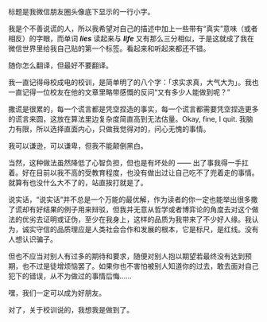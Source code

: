 标题是我微信朋友圈头像底下显示的一行小字。

我是个不善说谎的人，所以我希望对自己的描述中加上一些带有“真实”意味（或者相反）的字眼，而单词 ***lies*** 读起来与 ***life*** 又有那么三分相似，于是这就成了我在微信世界里给我自己贴的第一个标签。看起来和听起来都还不错。

随你怎么翻译，但最好不要翻译。

我一直记得母校成电的校训，是简单明了的八个字：「求实求真，大气大为」。我也一直记得一位校友在他的文章里略带感慨的反问“又有多少人能做到呢？”

撒谎是很累的，每一个谎言都是凭空捏造的事实，每一个谎言都需要凭空捏造更多的谎言来圆，这放在算法里边复杂度简直高到无法估量。Okay, fine, I quit. 我脑力有限，所以选择直面内心，只做我觉得对的，问心无愧的事情。

我可以谦逊，可以谦卑，但我不能颠倒黑白。

当然，这种做法虽然降低了心智负担，但也是有坏处的 —— 出了事我得一手扛着。好在目前以我不高的受教育程度，也没有做出过让自己吃不了兜着走的事情。就算有也没什么大不了的，站直挨打就是了。

说实话，“说实话”并不总是一个万能的最优解，作为读者的你一定也能举出很多撒了谎却有好结果的例子用来辩驳，但我并无意从哲学或者博弈论的角度去对这个做法的优劣去证明或证伪，至少在我身上，这样的品质为我带来了不少好人缘。我认为，诚实守信的品质理应是人类社会合作和发展的根本，它是标尺，是红线。没有人想认识骗子。

但也不应当对别人有过多的期待和要求，随便对别人抱以期望若最终没有达到预期，也不过是徒增烦恼罢了。如果你也不害怕被别人知道你的过去，敢去面对自己犯下的错误，从不为做过的事情后悔......

嘿，我们一定可以成为好朋友。

对了，关于校训说的，我想我是做到了。
